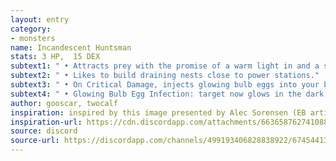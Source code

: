 ```yaml
---
layout: entry
category:
- monsters 
name: Incandescent Huntsman
stats: 3 HP,  15 DEX
subtext1: " • Attracts prey with the promise of a warm light in and a stolen humanoid face in the dark."
subtext2: " • Likes to build draining nests close to power stations."
subtext3: " • On Critical Damage, injects glowing bulb eggs into your bloodstream. "
subtext4: " • Glowing Bulb Egg Infection: target now glows in the dark (brighter in high electric areas). While infected they are drawn (CHA negates) to touch high voltage objects like a moth towards bright lights. If killed while touching said object 2d4 Incandescent Huntsmanlings escape, all bearing the target's face. The eggs can be removed by aggressive degaussing (you'll need a specialist or a very big magnet) or by avoiding all things electrical for a span of two weeks."
author: gooscar, twocalf
inspiration: inspired by this image presented by Alec Sorensen (EB artist)
inspiration-url: https://cdn.discordapp.com/attachments/663658762741088284/700085011331678258/cqwf9gpaqf311.png
source: discord
source-url: https://discordapp.com/channels/499193406828838922/674544134798966806/700112795928100974
---
```

